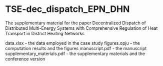 # TSE-dec_dispatch_EPN_DHN
The supplementary material for the paper
Decentralized Dispatch of Distributed Multi-Energy Systems with Comprehensive Regulation of Heat Transport in District Heating Networks

data.xlsx - the data employed in the case study
figures.opju - the computation results and the figures
manuscript.pdf - the manuscript
supplementary_materials.pdf - the supplementary materials and the conference version
